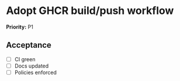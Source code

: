 # Adopt GHCR build/push workflow
**Priority:** P1

## Acceptance
- [ ] CI green
- [ ] Docs updated
- [ ] Policies enforced
